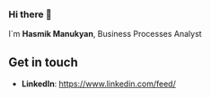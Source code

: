 ### Hi there 👋

I`m **Hasmik Manukyan**, Business Processes Analyst 

## Get in touch 
- **LinkedIn**: https://www.linkedin.com/feed/
